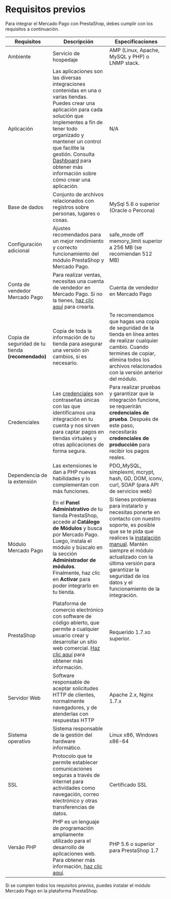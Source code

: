 # Requisitos previos

Para integrar el Mercado Pago con PrestaShop, debes cumplir con los requisitos a continuación.
 
| Requisitos | Descripción | Especificaciones |
| --- | --- | --- |
| Ambiente | Servicio de hospedaje | AMP (Linux, Apache, MySQL y PHP) o LNMP stack. |
| Aplicación | Las aplicaciones son las diversas integraciones contenidas en una o varias tiendas. Puedes crear una aplicación para cada solución que implementes a fin de tener todo organizado y mantener un control que facilite la gestión. Consulta [Dashboard](/developers/es/docs/prestashop/additional-content/your-integrations/introduction) para obtener más información sobre cómo crear una aplicación. | N/A |
| Base de dados | Conjunto de archivos relacionados con registros sobre personas, lugares o cosas. | MySql 5.6 o superior (Oracle o Percona) |
| Configuración adicional | Ajustes recomendados para un mejor rendimiento y correcto funcionamiento del módulo PrestaShop y Mercado Pago. | safe_mode off memory_limit superior a 256 MB (se recomiendan 512 MB) |
| Conta de vendedor Mercado Pago | Para realizar ventas, necesitas una cuenta de vendedor en Mercado Pago. Si no la tienes, [haz clic aquí](https://www.mercadopago[FAKER][URL][DOMAIN]/hub/registration/landing) para crearla. | Cuenta de vendedor en Mercado Pago |
| Copia de seguridad de tu tienda **(recomendado)** | Copia de toda la información de tu tienda para asegurar una versión sin cambios, si es necesario. | Te recomendamos que hagas una copia de seguridad de la tienda en línea antes de realizar cualquier cambio. Cuando termines de copiar, elimina todos los archivos relacionados con la versión anterior del módulo. |
| Credenciales | Las [credenciales](/developers/es/docs/prestashop/additional-content/credentials) son contraseñas únicas con las que identificamos una integración en tu cuenta y nos sirven para captar pagos en tiendas virtuales y otras aplicaciones de forma segura. | Para realizar pruebas y garantizar que la integración funcione, se requerirán **credenciales de prueba**. Después de este paso, necesitarás **credenciales de producción** para recibir los pagos reales. |
| Dependencia de la extensión | Las extensiones le dan a PHP nuevas habilidades y lo complementan con más funciones. | PDO_MySQL, simplexml, mcrypt, hash, GD, DOM, iconv, curl, SOAP (para API de servicios web) |
| Módulo Mercado Pago | En el **Panel Administrativo** de tu tienda PrestaShop, accede al **Catálogo de Módulos** y busca por Mercado Pago. Luego, instala el módulo y búscalo en la sección **Administrador de módulos**. Finalmente, haz clic en **Activar** para poder integrarlo en tu tienda. | Si tienes problemas para instalarlo y necesitas ponerte en contacto con nuestro soporte, es posible que se te pida que realices la [instalación manual](/developers/es/docs/prestashop/how-tos/install-module-manualmente). Mantén siempre el módulo actualizado con la última versión para garantizar la seguridad de los datos y el funcionamiento de la integración. |
| PrestaShop | Plataforma de comercio electrónico con software de código abierto, que permite a cualquier usuario crear y desarrollar un sitio web comercial. [Haz clic aquí](https://www.prestashop.com/pt/) para obtener más información. | Requerido 1.7.xo superior. |
| Servidor Web | Software responsable de aceptar solicitudes HTTP de clientes, normalmente navegadores, y de atenderlas con respuestas HTTP | Apache 2.x, Nginx 1.7.x |
| Sistema operativo | Sistema responsable de la gestión del hardware informático. | Linux x86, Windows x86-64 |
| SSL | Protocolo que te permite establecer comunicaciones seguras a través de internet para actividades como navegación, correo electrónico y otras transferencias de datos. | Certificado SSL |
| Versão PHP | PHP es un lenguaje de programación ampliamente utilizado para el desarrollo de aplicaciones web. Para obtener más información, [haz clic aquí](https://www.php.net/). | PHP 5.6 o superior para PrestaShop 1.7 |

Si se cumplen todos los requisitos previos, puedes instalar el módulo Mercado Pago en la plataforma PrestaShop.